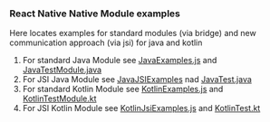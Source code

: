### React Native Native Module examples

Here locates examples for standard modules (via bridge) and new communication approach (via jsi) for java and kotlin

1. For standard Java Module see [JavaExamples.js](https://github.com/Augustach/rnJsiJniExamples/blob/master/JavaExamples.js) and [JavaTestModule.java](https://github.com/Augustach/rnJsiJniExamples/blob/master/android/app/src/main/java/com/rnjsijniexamples/JavaTestModule.java)
2. For JSI Java Module see [JavaJSIExamples](https://github.com/Augustach/rnJsiJniExamples/blob/master/JavaJSIExamples.js) nad [JavaTest.java](https://github.com/Augustach/rnJsiJniExamples/blob/master/android/app/src/main/java/com/rnjsijniexamples/JavaTest.java)
3. For standard Kotlin Module see [KotlinExamples.js](https://github.com/Augustach/rnJsiJniExamples/blob/master/KotlinExamples.js) and [KotlinTestModule.kt](https://github.com/Augustach/rnJsiJniExamples/blob/master/android/app/src/main/java/com/rnjsijniexamples/KotlinTestModule.kt)
4. For JSI Kotlin Module see [KotlinJsiExamples.js](https://github.com/Augustach/rnJsiJniExamples/blob/master/KotlinJsiExamples.js) and [KotlinTest.kt](https://github.com/Augustach/rnJsiJniExamples/blob/master/android/app/src/main/java/com/rnjsijniexamples/KotlinTest.kt)
